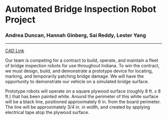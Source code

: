 # Automated Bridge Inspection Robot Project

### Andrea Duncan, Hannah Ginberg, Sai Reddy, Lester Yang
-----------
[CAD Link](https://drive.google.com/drive/folders/1qfF28mV88ejZdXAls0ICtU8utXBRbMv3?usp=sharing)

Our team is competing for a contract to build, operate, and maintain a fleet of bridge inspection robots for use throughout Indiana. To win the contract, we must design, build, and demonstrate a prototype device for locating, marking, and temporarily patching bridge damage. We will have the opportunity to demonstrate our vehicle on a simulated bridge surface.

Prototype robots will operate on a square plywood surface (roughly 8 ft. x 8 ft.) that has been painted white. Around the perimeter of this white surface will be a black line, positioned approximately 6 in. from the board perimeter. The line will be approximately 3/4 in. in width, and created by applying electrical tape atop the plywood surface.
